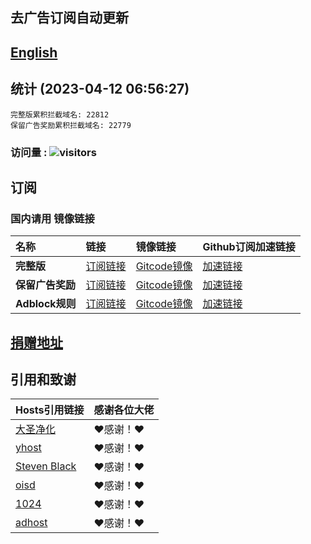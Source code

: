 ## 去广告订阅自动更新
## [English](./README_en.md)

## 统计 (2023-04-12 06:56:27)
```
完整版累积拦截域名: 22812
保留广告奖励累积拦截域名: 22779
```
### 访问量 : ![visitors](https://visitor-badge.glitch.me/badge?page_id=lingeringsound.10007_auto&left_color=green&right_color=red)

## 订阅
### 国内请用 **镜像链接**  

| **名称** | **链接** | **镜像链接** | **Github订阅加速链接** |
| :-- | :-- | :-- | :-- |
| **完整版** | [订阅链接](https://raw.githubusercontent.com/lingeringsound/10007_auto/master/all) | [Gitcode镜像](https://gitcode.net/weixin_45617236/10007_auto/-/raw/master/all) | [加速链接](https://raw.gitmirror.com/lingeringsound/10007_auto/master/all) |
| **保留广告奖励** | [订阅链接](https://raw.githubusercontent.com/lingeringsound/10007_auto/master/reward) | [Gitcode镜像](https://gitcode.net/weixin_45617236/10007_auto/-/raw/master/reward) | [加速链接](https://raw.gitmirror.com/lingeringsound/10007_auto/master/reward) |
| **Adblock规则** | [订阅链接](https://raw.githubusercontent.com/lingeringsound/10007_auto/master/adb.txt) | [Gitcode镜像](https://gitcode.net/weixin_45617236/10007_auto/-/raw/master/adb.txt) | [加速链接](https://raw.gitmirror.com/lingeringsound/10007_auto/master/adb.txt) |


## **[捐赠地址](https://github.com/lingeringsound/10007)**


## 引用和致谢
| **Hosts引用链接** | 感谢各位大佬 |
| :-- | :-- |
| [大圣净化](https://github.com/jdlingyu/ad-wars) | ❤感谢！❤ |
| [yhost](https://github.com/VeleSila/yhosts) | ❤感谢！❤ |
| [Steven Black](https://github.com/StevenBlack/hosts) | ❤感谢！❤ |
| [oisd](https://oisd.nl/howto) | ❤感谢！❤ |
| [1024](https://github.com/Goooler/1024_hosts) | ❤感谢！❤ |
| [adhost](https://github.com/E7KMbb/AD-hosts) | ❤感谢！❤ |

